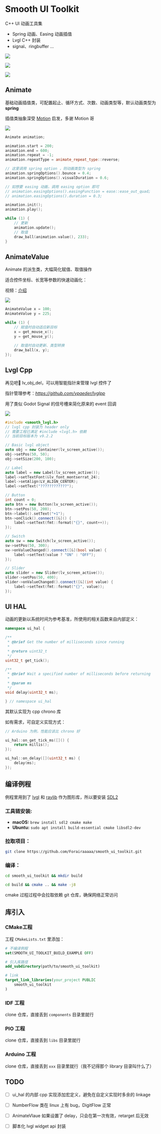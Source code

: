 # Smooth UI Toolkit

C++ UI 动画工具集

- Spring 动画、Easing 动画插值
- Lvgl C++ 封装
- signal、ringbuffer ...

![](https://pic1.imgdb.cn/item/680c639c58cb8da5c8ce22d2.gif)

![](https://pic1.imgdb.cn/item/680c58b558cb8da5c8ce1f5b.gif)

![](https://pic1.imgdb.cn/item/680c58b458cb8da5c8ce1f5a.gif)

## Animate

基础动画插值类，可配置起止、循环方式、次数、动画类型等，默认动画类型为 **spring**

插值类抽象深受 [Motion](https://motion.dev/) 启发，多谢 Motion 哥

![](https://pic1.imgdb.cn/item/680c58b458cb8da5c8ce1f57.gif)

```cpp
Animate animation;

animation.start = 200;
animation.end = 600;
animation.repeat = -1;
animation.repeatType = animate_repeat_type::reverse;

// 这里调用 spring option ，则动画类型为 spring
animation.springOptions().bounce = 0.4;
animation.springOptions().visualDuration = 0.6;

// 如想要 easing 动画，调用 easing option 即可
// animation.easingOptions().easingFunction = ease::ease_out_quad;
// animation.easingOptions().duration = 0.3;

animation.init();
animation.play();

while (1) {
    // 更新
    animation.update();
    // 取值
    draw_ball(animation.value(), 233);
}
```

## AnimateValue

Animate 的派生类，大幅简化赋值、取值操作

适合控件坐标、长宽等参数的快速动画化：

视频：[介绍](https://www.bilibili.com/video/BV1RZcTegEUu)

![](https://pic1.imgdb.cn/item/680c58b458cb8da5c8ce1f58.gif)

```cpp
AnimateValue x = 100;
AnimateValue y = 225;

while (1) {
    // 赋值时自动适应新目标
    x = get_mouse_x();
    y = get_mouse_y();
  
    // 取值时自动更新、类型转换
    draw_ball(x, y);
});
```

## Lvgl Cpp

再见吧👋 lv_obj_del，可以用智能指针来管理 lvgl 控件了

指针管理参考：*https://github.com/vpaeder/lvglpp*

用了类似 Godot Signal 的信号槽来简化原来的 event 回调

![](https://pic1.imgdb.cn/item/680c58b458cb8da5c8ce1f59.gif)

```cpp
#include <smooth_lvgl.h>
// lvgl cpp 封装为 header only
// 需要工程已满足 #include <lvgl.h> 依赖
// 当前目标版本为 v9.2.2

// Basic lvgl object
auto obj = new Container(lv_screen_active());
obj->setPos(50, 50);
obj->setSize(200, 100);

// Label
auto label = new Label(lv_screen_active());
label->setTextFont(&lv_font_montserrat_24);
label->setAlign(LV_ALIGN_CENTER);
label->setText("????????????");

// Button
int count = 0;
auto btn = new Button(lv_screen_active());
btn->setPos(50, 200);
btn->label().setText("+1");
btn->onClick().connect([&]() {
    label->setText(fmt::format("{}", count++));
});

// Switch
auto sw = new Switch(lv_screen_active());
sw->setPos(50, 300);
sw->onValueChanged().connect([&](bool value) {
    label->setText(value ? "ON" : "OFF");
});

// Slider
auto slider = new Slider(lv_screen_active());
slider->setPos(50, 400);
slider->onValueChanged().connect([&](int value) {
    label->setText(fmt::format("{}", value));
});
```

## UI HAL

动画的更新以系统时间为参考基准，所使用的相关函数来自内部定义：

```cpp
namespace ui_hal {

/**
 * @brief Get the number of milliseconds since running
 *
 * @return uint32_t
 */
uint32_t get_tick();

/**
 * @brief Wait a specified number of milliseconds before returning
 *
 * @param ms
 */
void delay(uint32_t ms);

} // namespace ui_hal
```

其默认实现为 cpp chrono 库

如有需求，可自定义实现方式：

```cpp
// Arduino 为例，性能应该比 chrono 好

ui_hal::on_get_tick_ms([]() {
    return millis();
});

ui_hal::on_delay([](uint32_t ms) {
    delay(ms);
});
```

## 编译例程

例程里用到了 [lvgl](https://github.com/lvgl/lvgl) 和 [raylib](https://github.com/raysan5/raylib) 作为图形库，所以要安装 [SDL2](https://github.com/libsdl-org/SDL)

### 工具链安装:

- **macOS:**  `brew install sdl2 cmake make`  
- **Ubuntu:**   `sudo apt install build-essential cmake libsdl2-dev`  

### 拉取项目：

```bash
git clone https://github.com/Forairaaaaa/smooth_ui_toolkit.git
```

### 编译：

```bash
cd smooth_ui_toolkit && mkdir build
```

```bash
cd build && cmake .. && make -j8
```

cmake 过程过程中会拉取依赖 git 仓库，确保网络正常访问

## 库引入

### CMake工程

工程 `CMakeLists.txt` 里添加：

```cmake
# 不编译例程
set(SMOOTH_UI_TOOLKIT_BUILD_EXAMPLE OFF)

# 引入库路径
add_subdirectory(path/to/smooth_ui_toolkit)

# link
target_link_libraries(your_project PUBLIC
    smooth_ui_toolkit
)
```

### IDF 工程

clone 仓库，直接丢到 `components` 目录里就行

### PIO 工程

clone 仓库，直接丢到 `libs` 目录里就行

### Arduino 工程

clone 仓库，直接丢到 `xxx` 目录里就行（我不记得那个 library 目录叫什么了）

## TODO

- [ ] ui_hal 的内部 cpp 实现添加宏定义，避免在自定义实现时多余的 linkage
- [ ] NumberFlow 类在 linux 上有 bug，DigitFlow 正常
- [ ] AnimateVlaue 如果设置了 delay，只会在第一次有效，retarget 后无效
- [ ] 脚本化 lvgl widget api 封装

